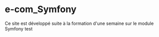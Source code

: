 # e-com_Symfony

Ce site est développé suite à la formation d'une semaine sur le module Symfony
test
